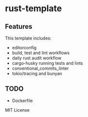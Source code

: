 # rust-template

## Features

This template includes:

* editorconfig
* build, test and lint workflows
* daily rust audit workflow
* cargo-husky running tests and lints
* conventional_commits_linter
* tokio/tracing and bunyan

## TODO

* Dockerfile

MIT License
